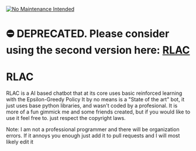 [![No Maintenance Intended](http://unmaintained.tech/badge.svg)](http://unmaintained.tech/)


# ⛔️ DEPRECATED. Please consider using the second version here: [RLAC](https://github.com/GarrettRector/RLAC-V2)

# RLAC
RLAC is a AI based chatbot that at its core uses basic reinforced learning with the Epsilon-Greedy Policy
It by no means is a "State of the art" bot, it just uses base python libraries, and wasn't coded by a profesional. It is more of a fun gimmick me and some friends
created, but if you would like to use it feel free to. just respect the copyright laws. 

Note: I am not a professional programmer and there will be organization errors. If it annoys you enough just add it to pull requests and I will most likely edit it
